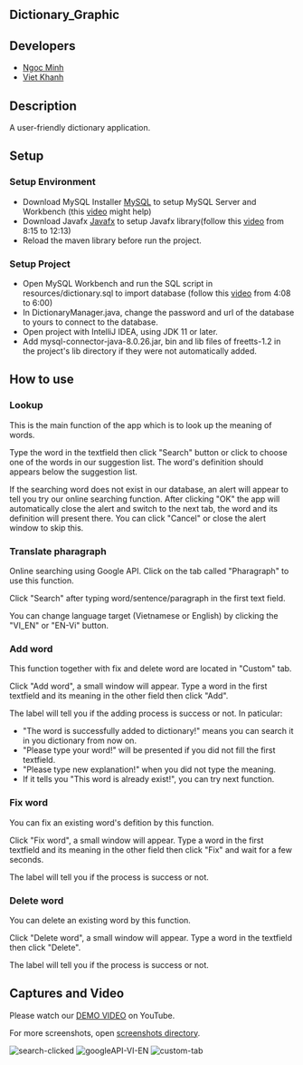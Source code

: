 Dictionary_Graphic
---

## Developers
* [Ngoc Minh](https://github.com/Mint18032)
* [Viet Khanh](https://github.com/khanhvankhanh141)

## Description
A user-friendly dictionary application.

## Setup

### Setup Environment
* Download MySQL Installer [MySQL](https://dev.mysql.com/downloads) to setup MySQL Server and Workbench (this [video](https://www.youtube.com/watch?v=OM4aZJW_Ojs) might help)
* Download Javafx [Javafx](https://openjfx.io/openjfx-docs/#introduction) to setup Javafx library(follow this [video](https://www.youtube.com/watch?v=9XJicRt_FaI) from 8:15 to 12:13)
* Reload the maven library before run the project.
### Setup Project
* Open MySQL Workbench and run the SQL script in resources/dictionary.sql to import database (follow this [video](https://youtu.be/uyP46E0UA9I?t=248) from 4:08 to 6:00)
* In DictionaryManager.java, change the password and url of the database to yours to connect to the database.
* Open project with IntelliJ IDEA, using JDK 11 or later. 
* Add mysql-connector-java-8.0.26.jar, bin and lib files of freetts-1.2 in the project's lib directory if they were not automatically added.

## How to use

### Lookup
This is the main function of the app which is to look up the meaning of words.

Type the word in the textfield then click "Search" button or click to choose one of the words in our suggestion list. 
The word's definition should appears below the suggestion list.

If the searching word does not exist in our database, an alert will appear to tell you try our online searching function. 
After clicking "OK" the app will automatically close the alert and switch to the next tab, the word and its definition will present there.
You can click "Cancel" or close the alert window to skip this. 

### Translate pharagraph 
Online searching using Google API. 
Click on the tab called "Pharagraph" to use this function.

Click "Search" after typing word/sentence/paragraph in the first text field.

You can change language target (Vietnamese or English) by clicking the "VI_EN" or "EN-Vi" button.

### Add word
This function together with fix and delete word are located in "Custom" tab.

Click "Add word", a small window will appear. 
Type a word in the first textfield and its meaning in the other field then click "Add".

The label will tell you if the adding process is success or not. 
In paticular:
* "The word is successfully added to dictionary!" means you can search it in you dictionary from now on.
* "Please type your word!" will be presented if you did not fill the first textfield.
* "Please type new explanation!" when you did not type the meaning.
* If it tells you "This word is already exist!", you can try next function.

### Fix word
You can fix an existing word's defition by this function.

Click "Fix word", a small window will appear.
Type a word in the first textfield and its meaning in the other field then click "Fix" and wait for a few seconds.

The label will tell you if the process is success or not. 

### Delete word
You can delete an existing word by this function.

Click "Delete word", a small window will appear.
Type a word in the textfield then click "Delete".

The label will tell you if the process is success or not.

## Captures and Video
Please watch our [DEMO VIDEO](https://youtu.be/rbf4NzZGscM) on YouTube.

For more screenshots, open [screenshots directory](https://github.com/Mint18032/Dictionary/tree/main/screenshots).

![search-clicked](https://user-images.githubusercontent.com/79392486/137594355-010a87c8-2bcb-44e4-a0aa-cf41f4bf5d57.png)
![googleAPI-VI-EN](https://user-images.githubusercontent.com/79392486/137505432-c16d93cd-ebf2-4c2e-98b8-ce165746c200.png)
![custom-tab](https://user-images.githubusercontent.com/79392486/137505503-4bd20886-75ed-43c8-91aa-5136682b252b.png)

